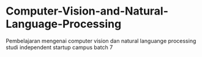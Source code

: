 # Computer-Vision-and-Natural-Language-Processing
Pembelajaran mengenai computer vision dan natural languange processing
studi independent startup campus batch 7 
